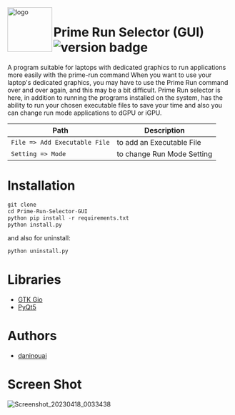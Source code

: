 <img src="https://user-images.githubusercontent.com/127943536/232760188-d89640a5-d313-4392-b9dd-00f6b0dd7ab9.png" alt="logo" align="left" height="100"/>

# Prime Run Selector (GUI) <br> ![version badge](https://img.shields.io/badge/latest--release-v1.0-blue)


A program suitable for laptops with dedicated graphics to run applications more easily with the prime-run command
When you want to use your laptop's dedicated graphics, 
you may have to use the Prime Run command over and 
over again, and this may be a bit difficult.
Prime Run selector is here, in addition to running the 
programs installed on the system, has the ability to run 
your chosen executable files to save your time and also
you can change run mode applications to dGPU or iGPU.

| Path | Description |
|-----------------|-------------|
| `File => Add Executable File`       | to add an Executable File |
| `Setting => Mode`       | to change Run Mode Setting |

# Installation

```python
git clone 
cd Prime-Run-Selector-GUI
python pip install -r requirements.txt
python install.py
```
and also for uninstall:
```python
python uninstall.py
```


# Libraries
* [GTK Gio](https://docs.gtk.org/gio/iface.AppInfo.html)
* [PyQt5](https://www.riverbankcomputing.com/software/pyqt/)

# Authors
* [daninouai](https://github.com/daninouai)

# Screen Shot
![Screenshot_20230418_0033438](https://user-images.githubusercontent.com/127943536/232612703-0bbd65fe-c523-4426-b92f-2ded8fc4ba52.png)
